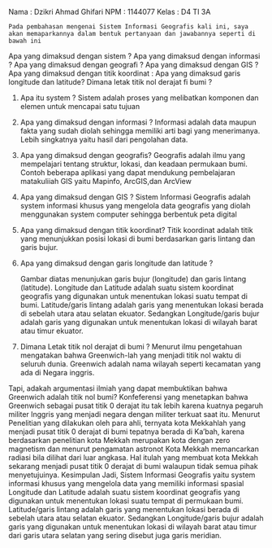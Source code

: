 Nama : Dzikri Ahmad Ghifari
NPM : 1144077
Kelas : D4 TI 3A	


	Pada pembahasan mengenai Sistem Informasi Geografis kali ini, saya akan memaparkannya dalam bentuk pertanyaan dan jawabannya seperti di bawah ini
Apa yang dimaksud dengan sistem ?
Apa yang dimaksud dengan informasi ? 
Apa yang dimaksud dengan geografi ?
Apa yang dimaksud dengan GIS ?
Apa yang dimaksud dengan titik koordinat :
Apa yang dimaksud garis longitude dan latitude?
Dimana letak titik nol derajat fi bumi ?

1. Apa itu system ?
	Sistem adalah proses yang melibatkan komponen dan elemen untuk mencapai satu tujuan

2. Apa yang dimaksud dengan informasi ?
	Informasi adalah data maupun fakta yang sudah diolah sehingga memiliki arti bagi yang menerimanya. Lebih singkatnya yaitu hasil dari pengolahan data.

3. Apa yang dimaksud dengan geografis?
	Geografis adalah ilmu yang mempelajari tentang struktur, lokasi, dan keadaan permukaan bumi. Contoh beberapa aplikasi yang dapat mendukung pembelajaran matakuliiah GIS yaitu Mapinfo, ArcGIS,dan ArcView 

4. Apa yang dimaksud dengan GIS ?
	Sistem Informasi Geografis adalah system informasi khusus yang mengelola data geografis yang diolah menggunakan system computer sehingga berbentuk peta digital

5. Apa yang dimaksud dengan titik koordinat?
	Titik koordinat adalah titik yang menunjukkan posisi lokasi di bumi berdasarkan garis lintang dan garis bujur.

6. Apa yang dimaksud dengan garis longitude dan latitude ?
 
	Gambar diatas menunjukan garis bujur (longitude) dan garis lintang (latitude). Longitude dan Latitude adalah suatu sistem koordinat geografis yang digunakan untuk menentukan lokasi suatu tempat di bumi. Latitude/garis lintang adalah garis yang menentukan lokasi berada di sebelah utara atau selatan ekuator. Sedangkan Longitude/garis bujur adalah garis yang digunakan untuk menentukan lokasi di wilayah barat atau timur ekuator.

7. Dimana Letak titik nol derajat di bumi ?
	Menurut ilmu pengetahuan mengatakan bahwa Greenwich-lah yang menjadi titik nol waktu di seluruh dunia. Greenwich adalah nama wilayah seperti kecamatan yang ada di Negara inggris. 

Tapi, adakah argumentasi ilmiah yang dapat membuktikan bahwa Greenwich adalah titik nol bumi? Konfeferensi yang menetapkan bahwa Greenwich sebagai pusat titik 0 derajat itu tak lebih karena kuatnya pegaruh militer Inggris yang menjadi negara dengan militer terkuat saat itu.
Menurut Penelitian yang dilakukan oleh para ahli, ternyata kota Mekkahlah yang menjadi pusat titik 0 derajat di bumi tepatnya berada di Ka’bah, karena berdasarkan penelitian kota Mekkah merupakan kota dengan zero magnetism dan menurut pengamatan astronot Kota Mekkah memancarkan radiasi bila dilihat dari luar angkasa. Hal itulah yang membuat kota Mekkah sekarang menjadi pusat titik 0 derajat di bumi walaupun tidak semua pihak menyetujuinya.
Kesimpulan
	Jadi, Sistem Informasi Geografis yaitu system informasi khusus yang mengelola data yang memiliki informasi spasial 
	Longitude dan Latitude adalah suatu sistem koordinat geografis yang digunakan untuk menentukan lokasi suatu tempat di permukaan bumi. Latitude/garis lintang adalah garis yang menentukan lokasi berada di sebelah utara atau selatan ekuator. Sedangkan Longitude/garis bujur adalah garis yang digunakan untuk menentukan lokasi di wilayah barat atau timur dari garis utara selatan yang sering disebut juga garis meridian.
